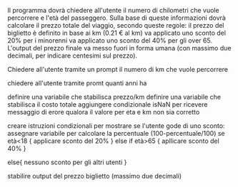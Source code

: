 Il programma dovrà chiedere all'utente il numero di chilometri che vuole percorrere e l'età del passeggero.
Sulla base di queste informazioni dovrà calcolare il prezzo totale del viaggio, secondo queste regole:
il prezzo del biglietto è definito in base ai km (0.21 € al km)
va applicato uno sconto del 20% per i minorenni
va applicato uno sconto del 40% per gli over 65.
L'output del prezzo finale va messo fuori in forma umana (con massimo due decimali, per indicare centesimi sul prezzo).


Chiedere all'utente tramite un prompt il numero di km che vuole percorrere

chiedere all'utente tramite promt quanti anni ha

definire una variabile che stabilisca prezzo/km
definire una variabile che stabilisca il costo totale
aggiungere condizionale isNaN per ricevere messaggio di erore qualora il valore per eta e km non sia corretto

creare istruzioni condizionali per mostrare se l'utente gode di uno sconto:
assegnare variabile per calcolare la percentuale (100-percentuale/100)
se età<18 {
    applicare sconto del 20%
}
else if età>65 {
    apllicare sconto del 40%
}

else{
    nessuno sconto per gli altri utenti
}

stabilire output del prezzo biglietto (massimo due decimali)


